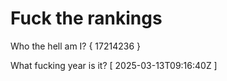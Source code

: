 # Fuck the rankings

Who the hell am I?
{ 17214236 }

What fucking year is it?
[ 2025-03-13T09:16:40Z ]
